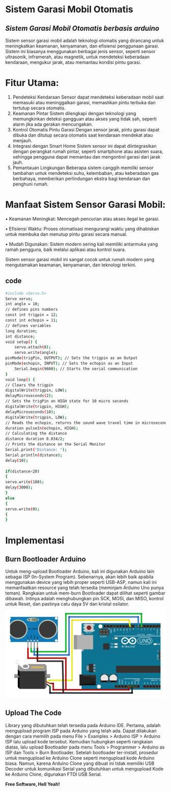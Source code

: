 # Sistem Garasi Mobil Otomatis
## _Sistem Garasi Mobil Otomatis berbasis arduino_
Sistem sensor garasi mobil adalah teknologi otomatis yang dirancang untuk meningkatkan keamanan, kenyamanan, dan efisiensi penggunaan garasi. Sistem ini biasanya menggunakan berbagai jenis sensor, seperti sensor ultrasonik, inframerah, atau magnetik, untuk mendeteksi keberadaan kendaraan, mengukur jarak, atau memantau kondisi pintu garasi.
# Fitur Utama:
1.	Pendeteksi Kendaraan
Sensor dapat mendeteksi keberadaan mobil saat memasuki atau meninggalkan garasi, memastikan pintu terbuka dan tertutup secara otomatis.
2.	Keamanan Pintar
Sistem dilengkapi dengan teknologi yang memungkinkan deteksi gangguan atau akses yang tidak sah, seperti alarm jika ada gerakan mencurigakan.
3.	Kontrol Otomatis Pintu Garasi
Dengan sensor jarak, pintu garasi dapat dibuka dan ditutup secara otomatis saat kendaraan mendekat atau menjauh.
4.	Integrasi dengan Smart Home
Sistem sensor ini dapat diintegrasikan dengan perangkat rumah pintar, seperti smartphone atau asisten suara, sehingga pengguna dapat memantau dan mengontrol garasi dari jarak jauh.
5.	Pemantauan Lingkungan
Beberapa sistem canggih memiliki sensor tambahan untuk mendeteksi suhu, kelembaban, atau keberadaan gas berbahaya, memberikan perlindungan ekstra bagi kendaraan dan penghuni rumah.

# Manfaat Sistem Sensor Garasi Mobil:
•	Keamanan Meningkat: Mencegah pencurian atau akses ilegal ke garasi.

•	Efisiensi Waktu: Proses otomatisasi mengurangi waktu yang dihabiskan untuk membuka dan menutup pintu garasi secara manual.

•	Mudah Digunakan: Sistem modern sering kali memiliki antarmuka yang ramah pengguna, baik melalui aplikasi atau kontrol suara.

Sistem sensor garasi mobil ini sangat cocok untuk rumah modern yang mengutamakan keamanan, kenyamanan, dan teknologi terkini.

## code

```sh
#include <Servo.h>
Servo servo;
int angle = 10;
// defines pins numbers
const int trigpin = 12;
const int echopin = 11;
// defines variables
long duration;
int distance;
void setup() {
	servo.attach(8);
	servo.write(angle);
pinMode(trigPin, OUTPUT); // Sets the trigpin as an Output
pinMode(echopin, INPUT); // Sets the echopin as an Input 
	Serial.begin(9600); // Starts the serial communication
}
void loop() {
// Clears the trigpin
digitalWrite(trigpin, LOW);
delayMicroseconds(2);
// Sets the trigPin on HIGH state for 10 micro seconds
digitalWrite(trigpin, HIGH);
delayMicroseconds(10);
digitalWrite(trigpin, LOW);
// Reads the echopin, returns the sound wave travel time in microseconds
duration pulseIn(echopin, HIGH);
// Calculating the distance
distance duration 0.034/2;
// Prints the distance on the Serial Monitor 
Serial.print("Distance: ");
Serial.println(distance);
delay(10);
	
if(distance<20)
{
servo.write(180); 
delay(3000);
}
else
{
servo.write(0);
{
}
```
# Implementasi
## Burn Bootloader Arduino
Untuk meng-upload Bootloader Arduino, kali ini digunakan Arduino lain sebagai ISP (In-System Program). Sebenarnya, akan lebih baik apabila menggunakan device yang lebih proper seperti USB-ASP, namun kali ini memanfaatkan resource yang telah tersedia (meminjam Arduino Uno punya teman).
Rangkaian untuk mem-burn Bootloader dapat dilihat seperti gambar dibawah. Intinya adalah menghubungkan pin SCK, MOSI, dan MISO, kontrol untuk Reset, dan pastinya catu daya 5V dan kristal osilator.
 ![alt text](https://github.com/DZAKIANSYAH/sistem-garasi-mobil-otomatis/blob/main/Screenshot%202025-01-27%20203528.png?raw=true)
## Upload The Code

Library yang dibutuhkan telah tersedia pada Arduino IDE. Pertama, adalah mengupload program ISP pada Arduino yang telah ada. Dapat dilakukan dengan cara memilih pada menu File > Examples > Arduino ISP > Arduino ISP lalu upload kode tersebut. Kemudian hubungkan seperti rangkaian diatas, lalu upload Bootloader pada menu Tools > Programmer > Arduino as ISP dan Tools > Burn Bootloader.
Setelah bootloader ter-install, prosedur untuk mengupload ke Arduino Clone seperti mengupload kode Arduino biasa. Namun, karena Arduino Clone yang dibuat ini tidak memiliki USB Decoder untuk komunikasi Serial yang dibutuhkan untuk mengupload Kode ke Arduino Clone, digunakan FTDI USB Serial.


**Free Software, Hell Yeah!**

[//]: # (These are reference links used in the body of this note and get stripped out when the markdown processor does its job. There is no need to format nicely because it shouldn't be seen. Thanks SO - http://stackoverflow.com/questions/4823468/store-comments-in-markdown-syntax)

   [dill]: <https://github.com/joemccann/dillinger>
   [git-repo-url]: <https://github.com/joemccann/dillinger.git>
   [john gruber]: <http://daringfireball.net>
   [df1]: <http://daringfireball.net/projects/markdown/>
   [markdown-it]: <https://github.com/markdown-it/markdown-it>
   [Ace Editor]: <http://ace.ajax.org>
   [node.js]: <http://nodejs.org>
   [Twitter Bootstrap]: <http://twitter.github.com/bootstrap/>
   [jQuery]: <http://jquery.com>
   [@tjholowaychuk]: <http://twitter.com/tjholowaychuk>
   [express]: <http://expressjs.com>
   [AngularJS]: <http://angularjs.org>
   [Gulp]: <http://gulpjs.com>

   [PlDb]: <https://github.com/joemccann/dillinger/tree/master/plugins/dropbox/README.md>
   [PlGh]: <https://github.com/joemccann/dillinger/tree/master/plugins/github/README.md>
   [PlGd]: <https://github.com/joemccann/dillinger/tree/master/plugins/googledrive/README.md>
   [PlOd]: <https://github.com/joemccann/dillinger/tree/master/plugins/onedrive/README.md>
   [PlMe]: <https://github.com/joemccann/dillinger/tree/master/plugins/medium/README.md>
   [PlGa]: <https://github.com/RahulHP/dillinger/blob/master/plugins/googleanalytics/README.md>
  
